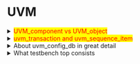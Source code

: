 # UVM

<details>

<summary><mark style="color:red;">UVM_component vs UVM_object</mark></summary>

when uvm\_component is derived class object is created, it becomes part of testbench hierarchy, which persists until the end of simulation.

uvm\_object are created, referenced and destroyed once dereferenced.&#x20;

</details>

<details>

<summary><mark style="color:red;">uvm_transaction and uvm_sequence_item</mark></summary>

uvm\_transaction is inherited from uvm\_object that add additional information on timing, notification.

uvm\_sequence\_item class is derived from uvm\_transaction class that adds basic functionality for sequence and sequence items like get\_sequence\_id, set\_sequencer, get\_sequence&#x20;



The m\_sequencer handle is just a handle in every sequence that points to the se- quencer that is running that sequence and it was set when the start() method was passed the handle of the sequencer (env.vsqr in this case).

</details>

<details>

<summary>About uvm_config_db in great detail</summary>

Config database provides access to centralized database where type specific information can be stored and retrieved. resources can be stored in this database which can be retrieved based on name or type, db can be accessed globally.

uvm\_config\_db#(type T)::create(uvm\_cmpnt cntxt, string inst\_name, string field\_name, value);

uvm\_config\_db#(int)::set(null, "top.env", "my\_config", 42); In this case:

null as cntxt means the configuration is set at the top level of the entire testbench hierarchy. "top.env" as inst\_name means the configuration is accessible to the env component under top and all its children.

Your examples for inst\_name are correct and illustrate its flexibility:

"top.env.agent.monitor": Accessible only to this specific monitor. "top._": Accessible to all components directly under top. "top.env._.monitor": Accessible to all monitor components under top.env, regardless of their parent agent.







</details>

<details>

<summary>What testbench top consists</summary>

Testbench top consists of interface declaration, DUT instantiation, clock and reset generation, Test() generation or instantiation

```verilog
// Some code
//testbench top
module testbench_top;
  // Interface declaration
  my_if vif();

  // DUT instantiation
  my_dut dut(.clk(vif.clk), .rst_n(vif.rst_n), /* other ports */);

  // Clock generation
  initial begin
    vif.clk = 0;
    forever #5 vif.clk = ~vif.clk;
  end

  // Reset generation
  initial begin
    vif.rst_n = 0;
    #100 vif.rst_n = 1;
  end

  // Test initiation
  initial begin
    uvm_config_db#(virtual my_if)::set(null, "*", "vif", vif);
    run_test();
  end

  // Waveform dumping
  initial begin
    $dumpfile("dump.vcd");
    $dumpvars(0, testbench_top);
  end
endmodule
```





&#x20;

</details>



























